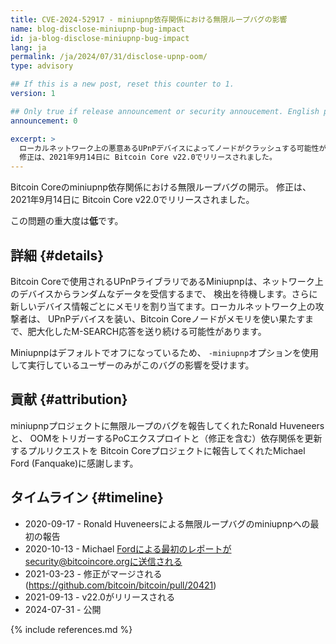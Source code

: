 ```yaml
---
title: CVE-2024-52917 - miniupnp依存関係における無限ループバグの影響
name: blog-disclose-miniupnp-bug-impact
id: ja-blog-disclose-miniupnp-bug-impact
lang: ja
permalink: /ja/2024/07/31/disclose-upnp-oom/
type: advisory

## If this is a new post, reset this counter to 1.
version: 1

## Only true if release announcement or security annoucement. English posts only
announcement: 0

excerpt: >
  ローカルネットワーク上の悪意あるUPnPデバイスによってノードがクラッシュする可能性がありました。
  修正は、2021年9月14日に Bitcoin Core v22.0でリリースされました。
---
```


Bitcoin Coreのminiupnp依存関係における無限ループバグの開示。
修正は、2021年9月14日に Bitcoin Core v22.0でリリースされました。

この問題の重大度は**低**です。

## 詳細 {#details}

Bitcoin Coreで使用されるUPnPライブラリであるMiniupnpは、ネットワーク上のデバイスからランダムなデータを受信するまで、
検出を待機します。さらに新しいデバイス情報ごとにメモリを割り当てます。ローカルネットワーク上の攻撃者は、
UPnPデバイスを装い、Bitcoin Coreノードがメモリを使い果たすまで、肥大化したM-SEARCH応答を送り続ける可能性があります。

Miniupnpはデフォルトでオフになっているため、
<code>-miniupnp</code>オプションを使用して実行しているユーザーのみがこのバグの影響を受けます。

## 貢献 {#attribution}

miniupnpプロジェクトに無限ループのバグを報告してくれたRonald Huveneersと、
OOMをトリガーするPoCエクスプロイトと（修正を含む）依存関係を更新するプルリクエストを
Bitcoin Coreプロジェクトに報告してくれたMichael Ford (Fanquake)に感謝します。

## タイムライン {#timeline}

* 2020-09-17 - Ronald Huveneersによる無限ループバグのminiupnpへの最初の報告
* 2020-10-13 - Michael Fordによる最初のレポートがsecurity@bitcoincore.orgに送信される
* 2021-03-23 - 修正がマージされる(https://github.com/bitcoin/bitcoin/pull/20421)
* 2021-09-13 - v22.0がリリースされる
* 2024-07-31 - 公開

{% include references.md %}
